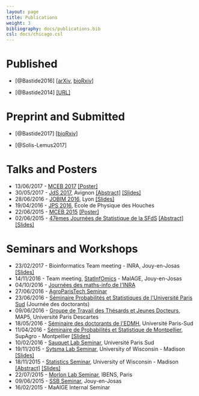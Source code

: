 ```yaml
---
layout: page
title: Publications
weight: 3
bibliography: docs/publications.bib
csl: docs/chicago.csl
---
```


# Published

- [@Bastide2016] [[arXiv](http://arxiv.org/abs/1508.00225), [bioRxiv](http://biorxiv.org/content/early/2016/02/05/023804)]

- [@Bastide2014] [[URL]](http://epistemocritique.org/discours-de-reception-dedouard-estaunie-a-lacademie-francaise-definitions-croisees-de-la-persona-dun-academicien-scientifique/)

# Preprint and Submitted

- [@Bastide2017] [[bioRxiv](http://www.biorxiv.org/content/early/2017/06/05/146191)]

- [@Solis-Lemus2017]
  
# Talks and Posters

- 13/06/2017 - [MCEB 2017](http://www.lirmm.fr/mceb2017/) [[Poster]]({{site.baseurl}}/docs/201706_poster_MCEB.pdf)
- 30/05/2017 - [JdS 2017](http://jds2017.sfds.asso.fr), Avignon [[Abstract]]({{site.baseurl}}/docs/02_jds_2017.pdf) [[Slides]]({{site.baseurl}}/docs/20170530_jds.pdf)
- 28/06/2016 - [JOBIM 2016](http://jobim2016.sciencesconf.org/), Lyon [[Slides]]({{site.baseurl}}/docs/20160628_JOBIM.pdf)
- 19/04/2016 - [JPS 2016](http://jps.math.cnrs.fr/), École de Physique des Houches
- 22/06/2015 - [MCEB 2015](http://www.lirmm.fr/mceb2015/index.php) [[Poster]]({{site.baseurl}}/docs/20150622_poster_MCEB.pdf)
- 02/06/2015 - [47èmes Journées de Statistique de la SFdS](http://jds2015.sfds.asso.fr/) [[Abstract]]({{site.baseurl}}/docs/SFdS_2015_v2.pdf) [[Slides]]({{site.baseurl}}/docs/20150602_JdS.pdf)

# Seminars and Workshops
- 23/02/2017 - Bioinformatics Team meeting - INRA, Jouy-en-Josas [[Slides]]({{site.baseurl}}/docs/20170223_bioinfo.pdf)
- 14/11/2016 - Team meeting, [StatInfOmics](http://maiage.jouy.inra.fr/?q=fr/StatInfOmics) - MaIAGE, Jouy-en-Josas
- 04/10/2016 - [Journées des maths-info de l'INRA](https://journees.inra.fr/maths-info2016)
- 27/06/2016 - [AgroParisTech Seminar](https://www6.inra.fr/mia-paris/Seminaires/Seminaire-AgroParisTech)
- 23/06/2016 - [Séminaire Probabilités et Statistiques de l'Université Paris Sud](http://www.math.u-psud.fr/Journee-des-doctorants) (Journée des doctorants)
- 09/06/2016 - [Groupe de Travail des Thésards et Jeunes Docteurs](http://map5.mi.parisdescartes.fr/seminaires/thesards-docteurs/), MAP5, Université Paris Descartes
- 18/05/2016 - [Séminaire des doctorants de l'EDMH](http://www.math.u-psud.fr/~ecdoct/ecdoct/infos/semdoc.php), Université Paris-Sud
- 11/04/2016 - [Séminaire de Probabilités et Statistique de Montpellier](http://www.i3m.univ-montp2.fr/seminaires-et-groupes-de-travail/index.php?option=com_content&view=article&id=59&catid=19&histo=13), SupAgro - Montpellier [[Slides]]({{site.baseurl}}/docs/20160411_Montpellier.pdf)
- 10/02/2016 - [Sauquet Lab Seminar](http://www.sauquetlab.org/), Université Paris Sud
- 19/11/2015 - [Sytsma Lab Seminar](http://www.botany.wisc.edu/sytsma/SytsmaLab/Welcome.html), University of Wisconsin - Madison [[Slides]]({{site.baseurl}}/docs/20151119_Systma.pdf)
- 18/11/2015 - [Statistics Seminar](http://www.stat.wisc.edu/seminars-archive/2015-11), University of Wisconsin - Madison [[Abstract]]({{site.baseurl}}/docs/20151118_UWStatistics_Abstract.pdf) [[Slides]]({{site.baseurl}}/docs/20151118_UWstatistics.pdf)
- 22/07/2015 - [Morlon Lab Seminar](http://www.biologie.ens.fr/phyloeco/index.html), IBENS, Paris
- 09/06/2015 - [SSB Seminar](http://www.ssbgroup.fr/), Jouy-en-Josas
- 16/02/2015 - MaAIGE Internal Seminar